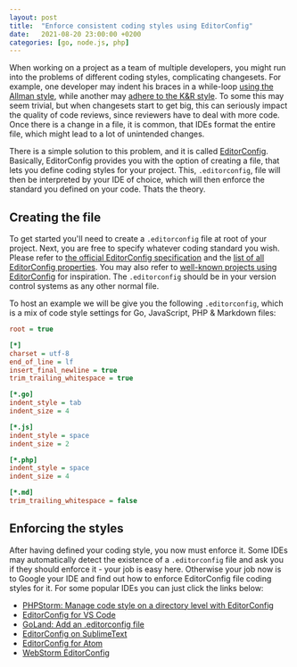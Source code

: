```yaml
---
layout: post
title:  "Enforce consistent coding styles using EditorConfig"
date:   2021-08-20 23:00:00 +0200
categories: [go, node.js, php]
---
```


When working on a project as a team of multiple developers, you might run into the problems of different coding styles, complicating changesets. For example, one developer may indent his braces in a while-loop [using the Allman style](https://en.wikipedia.org/wiki/Indentation_style#Allman_style), while another may [adhere to the K&R style](https://en.wikipedia.org/wiki/Indentation_style#K&R_style). To some this may seem trivial, but when changesets start to get big, this can seriously impact the quality of code reviews, since reviewers have to deal with more code. Once there is a change in a file, it is common, that IDEs format the entire file, which might lead to a lot of unintended changes.

There is a simple solution to this problem, and it is called [EditorConfig](https://editorconfig.org/). Basically, EditorConfig provides you with the option of creating a file, that lets you define coding styles for your project. This, `.editorconfig`, file will then be interpreted by your IDE of choice, which will then enforce the standard you defined on your code. Thats the theory.

## Creating the file

To get started you'll need to create a `.editorconfig` file at root of your project. Next, you are free to specify whatever coding standard you wish. Please refer to [the official EditorConfig specification](https://editorconfig-specification.readthedocs.io/) and the [list of all EditorConfig properties](https://github.com/editorconfig/editorconfig/wiki/EditorConfig-Properties). You may also refer to [well-known projects using EditorConfig](https://github.com/editorconfig/editorconfig/wiki/Projects-Using-EditorConfig) for inspiration. The `.editorconfig` should be in your version control systems as any other normal file.

To host an example we will be give you the following `.editorconfig`, which is a mix of code style settings for Go, JavaScript, PHP & Markdown files:
```ini
root = true

[*]
charset = utf-8
end_of_line = lf
insert_final_newline = true
trim_trailing_whitespace = true

[*.go]
indent_style = tab
indent_size = 4

[*.js]
indent_style = space
indent_size = 2

[*.php]
indent_style = space
indent_size = 4

[*.md]
trim_trailing_whitespace = false
```

## Enforcing the styles

After having defined your coding style, you now must enforce it. Some IDEs may automatically detect the existence of a `.editorconfig` file and ask you if they should enforce it - your job is easy here. Otherwise your job now is to Google your IDE and find out how to enforce EditorConfig file coding styles for it. For some popular IDEs you can just click the links below:
- [PHPStorm: Manage code style on a directory level with EditorConfig](https://www.jetbrains.com/help/phpstorm/configuring-code-style.html#editorconfig)
- [EditorConfig for VS Code](https://marketplace.visualstudio.com/items?itemName=EditorConfig.EditorConfig)
- [GoLand: Add an .editorconfig file](https://www.jetbrains.com/help/go/configuring-code-style.html#7eca5119)
- [EditorConfig on SublimeText](https://packagecontrol.io/packages/EditorConfig)
- [EditorConfig for Atom](https://atom.io/packages/editorconfig)
- [WebStorm EditorConfig](https://www.jetbrains.com/help/webstorm/configuring-code-style.html#editorconfig)
